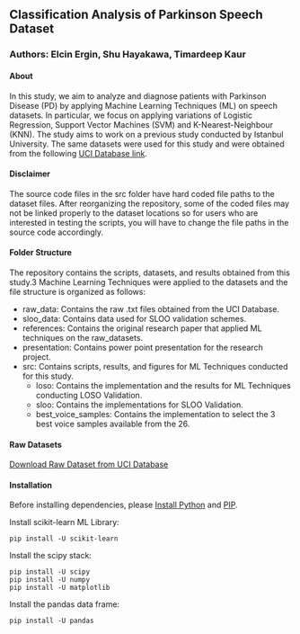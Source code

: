 ## Classification Analysis of Parkinson Speech Dataset
### Authors: Elcin Ergin, Shu Hayakawa, Timardeep Kaur

#### About

In this study, we aim to analyze and diagnose patients with Parkinson Disease (PD) by applying Machine Learning Techniques (ML) on speech datasets. In particular, we focus on applying variations of Logistic Regression, Support Vector Machines (SVM) and K-Nearest-Neighbour (KNN). The study aims to work on a previous study conducted by Istanbul University. The same datasets were used for this study and were obtained from the following [UCI Database link](https://archive.ics.uci.edu/ml/datasets/Parkinson+Speech+Dataset+with++Multiple+Types+of+Sound+Recordings).

#### Disclaimer

The source code files in the src folder have hard coded file paths to the dataset files. After reorganizing the repository, some of the coded files may not be linked properly to the dataset locations so for users who are interested in testing the scripts, you will have to change the file paths in the source code accordingly. 

#### Folder Structure

The repository contains the scripts, datasets, and results obtained from this study.3 Machine Learning Techniques were applied to the datasets and the file structure is organized as follows:

* raw_data: Contains the raw .txt files obtained from the UCI Database.
* sloo_data: Contains data used for SLOO validation schemes.
* references: Contains the original research paper that applied ML techniques on the raw_datasets.
* presentation: Contains power point presentation for the research project.
* src: Contains scripts, results, and figures for ML Techniques conducted for this study.
	* loso: Contains the implementation and the results for ML Techniques conducting LOSO Validation.
	* sloo: Contains the implementations for SLOO Validation.
	* best_voice_samples: Contains the implementation to select the 3 best voice samples available from the 26.

#### Raw Datasets

[Download Raw Dataset from UCI Database](https://archive.ics.uci.edu/ml/machine-learning-databases/00301/)

#### Installation

Before installing dependencies, please [Install Python](https://www.python.org/downloads/) and [PIP](https://pip.pypa.io/en/stable/installing/).

Install scikit-learn ML Library:

	pip install -U scikit-learn

Install the scipy stack:
	
	pip install -U scipy
	pip install -U numpy
	pip install -U matplotlib

Install the pandas data frame:
	
	pip install -U pandas
	